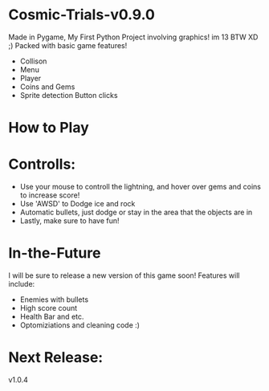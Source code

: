 # Cosmic-Trials-v0.9.0
Made in Pygame, My First Python Project involving graphics! im 13 BTW XD ;)
Packed with basic game features!
 - Collison
 - Menu
 - Player
 - Coins and Gems
 - Sprite detection Button clicks
# How to Play
 # Controlls:
  - Use your mouse to controll the lightning, and hover over gems and coins to increase score!
  - Use 'AWSD' to Dodge ice and rock
  - Automatic bullets, just dodge or stay in the area that the objects are in
  - Lastly, make sure to have fun!
# In-the-Future
I will be sure to release a new version of this game soon!
Features will include:
- Enemies with bullets
- High score count
- Health Bar and etc.
- Optomiziations and cleaning code :)
# Next Release:
v1.0.4

